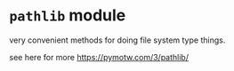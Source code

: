 # `pathlib` module

very convenient methods for doing file system type things.

see here for more https://pymotw.com/3/pathlib/
